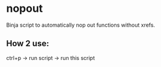 # nopout
Binja script to automatically nop out functions without xrefs.

## How 2 use:
ctrl+p -> run script -> run this script
